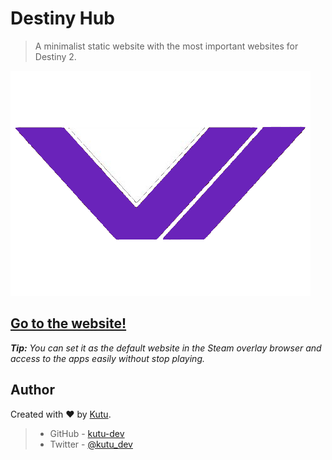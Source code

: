 # Destiny Hub
> A minimalist static website with the most important websites for Destiny 2.

![Destiny Hub logo](./logo.png)

<h2>
    <a href="https://kutu-dev.github.io/destiny-hub/">
        Go to the website!
    </a>
</h2>

_**Tip:** You can set it as the default website in the Steam overlay browser and access to the apps easily without stop playing._

## Author

Created with :heart: by [Kutu](https://kutu-dev.github.io/).
> - GitHub - [kutu-dev](https://github.com/kutu-dev)
> - Twitter - [@kutu_dev](https://twitter.com/kutu_dev)